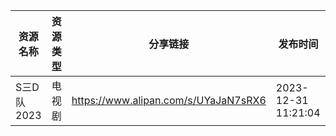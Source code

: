 | 资源名称     | 资源类型 | 分享链接                                 | 发布时间                |
| -------- | ---- | ------------------------------------ | ------------------- |
| S三D队2023 | 电视剧  | https://www.alipan.com/s/UYaJaN7sRX6 | 2023-12-31 11:21:04 |
